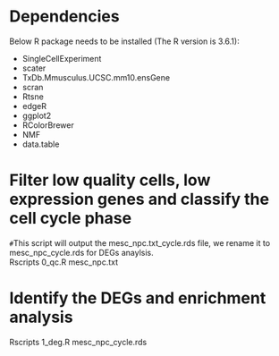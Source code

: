# Dependencies
Below R package needs to be installed (The R version is 3.6.1):
- SingleCellExperiment
- scater
- TxDb.Mmusculus.UCSC.mm10.ensGene
- scran
- Rtsne
- edgeR
- ggplot2
- RColorBrewer
- NMF
- data.table

# Filter low quality cells, low expression genes and classify the cell cycle phase
`#`This script will output the mesc_npc.txt_cycle.rds file, we rename it to mesc_npc_cycle.rds for DEGs anaylsis.<br>
Rscripts 0_qc.R mesc_npc.txt

# Identify the DEGs and enrichment analysis
Rscripts 1_deg.R mesc_npc_cycle.rds
